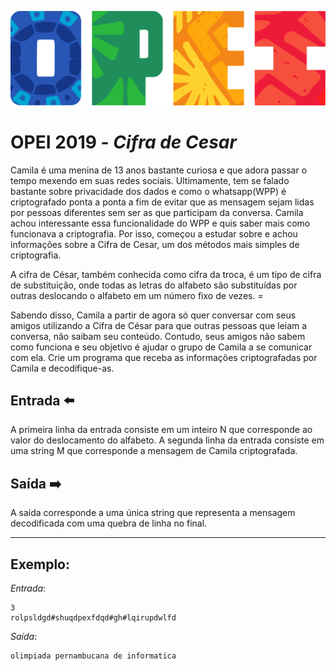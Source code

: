 ![OPEI](../../../assets/opei/logo_opei.png)

# **OPEI 2019 - *Cifra de Cesar***

Camila é uma menina de 13 anos bastante curiosa e que adora passar o tempo mexendo em suas redes sociais. Ultimamente, tem se falado bastante sobre privacidade dos dados e como o whatsapp(WPP) é criptografado ponta a ponta a fim de evitar que as mensagem sejam lidas por pessoas diferentes sem ser as que participam da conversa. Camila achou interessante essa funcionalidade do WPP e quis saber mais como funcionava a criptografia. Por isso, começou a estudar sobre e achou informações sobre a Cifra de Cesar, um dos métodos mais simples de criptografia.

A cifra de César, também conhecida como cifra da troca, é um tipo de cifra de substituição, onde todas as letras do alfabeto são substituídas por outras deslocando o alfabeto em um número fixo de vezes. =

Sabendo disso, Camila a partir de agora só quer conversar com seus amigos utilizando a Cifra de César para que outras pessoas que leiam a conversa, não saibam seu conteúdo. Contudo, seus amigos não sabem como funciona e seu objetivo é ajudar o grupo de Camila a se comunicar com ela. Crie um programa que receba as informações criptografadas por Camila e decodifique-as.

## Entrada ⬅️ 
A primeira linha da entrada consiste em um inteiro N que corresponde ao valor do deslocamento do alfabeto.
A segunda linha da entrada consiste em uma string M que corresponde a mensagem de Camila criptografada.

## Saída ➡️
A saída corresponde a uma única string que representa a mensagem decodificada com uma quebra de linha no final.

---
## Exemplo:
*Entrada*:
```
3
rolpsldgd#shuqdpexfdqd#gh#lqirupdwlfd
```
*Saída*:
```
olimpiada pernambucana de informatica
```
